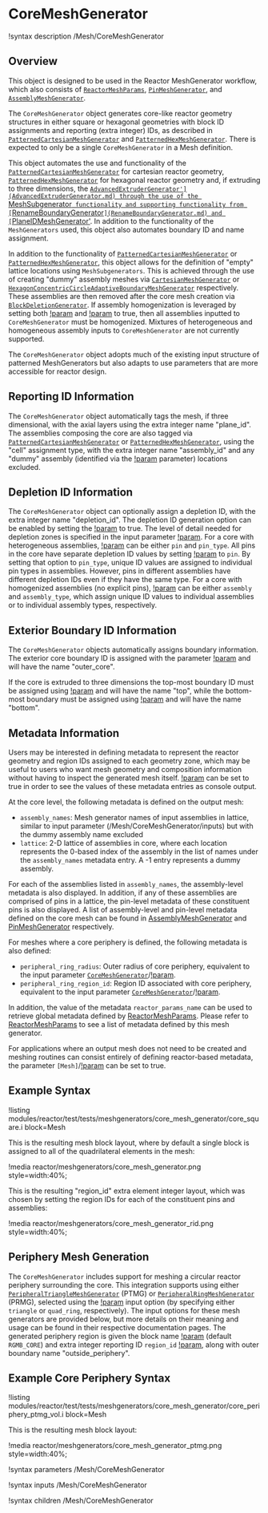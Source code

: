 # CoreMeshGenerator

!syntax description /Mesh/CoreMeshGenerator

## Overview

This object is designed to be used in the Reactor MeshGenerator workflow, which also consists of [`ReactorMeshParams`](ReactorMeshParams.md), [`PinMeshGenerator`](PinMeshGenerator.md), and [`AssemblyMeshGenerator`](AssemblyMeshGenerator.md).

The `CoreMeshGenerator` object generates core-like reactor geometry structures in either square or hexagonal geometries with block ID assignments and reporting (extra integer) IDs, as described in [`PatternedCartesianMeshGenerator`](PatternedCartesianMeshGenerator.md) and [`PatternedHexMeshGenerator`](PatternedHexMeshGenerator.md). There is expected to only be a single `CoreMeshGenerator` in a Mesh definition.

This object automates the use and functionality of the [`PatternedCartesianMeshGenerator`](PatternedCartesianMeshGenerator.md) for cartesian  reactor geometry, [`PatternedHexMeshGenerator`](PatternedHexMeshGenerator.md) for hexagonal reactor geometry and, if extruding to three dimensions, the [`AdvancedExtruderGenerator'](AdvancedExtruderGenerator.md) through the use of the `MeshSubgenerator` functionality and supporting functionality from [`RenameBoundaryGenerator`](RenameBoundaryGenerator.md) and [`PlaneIDMeshGenerator'](PlaneIDMeshGenerator.md). In addition to the functionality of the `MeshGenerators` used, this object also automates boundary ID and name assignment.

In addition to the functionality of [`PatternedCartesianMeshGenerator`](PatternedCartesianMeshGenerator.md) or [`PatternedHexMeshGenerator`](PatternedHexMeshGenerator.md), this object allows for the definition of "empty" lattice locations using `MeshSubgenerators`. This is achieved through the use of creating "dummy" assembly meshes via [`CartesianMeshGenerator`](CartesianMeshGenerator.md) or [`HexagonConcentricCircleAdaptiveBoundaryMeshGenerator`](HexagonConcentricCircleAdaptiveBoundaryMeshGenerator.md) respectively. These assemblies are then removed after the core mesh creation via [`BlockDeletionGenerator`](BlockDeletionGenerator.md). If assembly homogenization is leveraged by setting both [!param](/Mesh/PinMeshGenerator/use_as_assembly) and [!param](/Mesh/PinMeshGenerator/homogenized) to true, then all assemblies inputted to `CoreMeshGenerator` must be homogenized. Mixtures of heterogeneous and homogeneous assembly inputs to `CoreMeshGenerator` are not currently supported.

The `CoreMeshGenerator` object adopts much of the existing input structure of patterned MeshGenerators but also adapts to use parameters that are more accessible for reactor design.

## Reporting ID Information

The `CoreMeshGenerator` object automatically tags the mesh, if three dimensional, with the axial layers using the extra integer name "plane_id". The assemblies composing the core are also tagged via [`PatternedCartesianMeshGenerator`](PatternedCartesianMeshGenerator.md) or [`PatternedHexMeshGenerator`](PatternedHexMeshGenerator.md), using the "cell" assignment type, with the extra integer name "assembly_id" and any "dummy" assembly (identified via the [!param](/Mesh/CoreMeshGenerator/dummy_assembly_name) parameter) locations excluded.

## Depletion ID Information
The `CoreMeshGenerator` object can optionally assign a depletion ID, with the extra integer name "depletion_id".
The depletion ID generation option can be enabled by setting the  [!param](/Mesh/CoreMeshGenerator/generate_depletion_id) to true.
The level of detail needed for depletion zones is specified in the input parameter [!param](/Mesh/CoreMeshGenerator/depletion_id_type).
For a core with heterogeneous assemblies, [!param](/Mesh/CoreMeshGenerator/depletion_id_type) can be either `pin` and `pin_type`.
All pins in the core have separate depletion ID values by setting [!param](/Mesh/CoreMeshGenerator/depletion_id_type) to `pin`.
By setting that option to `pin_type`, unique ID values are assigned to individual pin types in assemblies.
However, pins in different assemblies have different depletion IDs even if they have the same type.
For a core with homogenized assemblies (no explicit pins), [!param](/Mesh/CoreMeshGenerator/depletion_id_type) can be either `assembly` and `assembly_type`, which assign unique ID values to individual assemblies or to individual assembly types, respectively.

## Exterior Boundary ID Information

The `CoreMeshGenerator` objects automatically assigns boundary information. The exterior core boundary ID is assigned with the parameter [!param](/Mesh/ReactorMeshParams/radial_boundary_id) and will have the name "outer_core".

If the core is extruded to three dimensions the top-most boundary ID must be assigned using [!param](/Mesh/ReactorMeshParams/top_boundary_id) and will have the name "top", while the bottom-most boundary must be assigned using [!param](/Mesh/ReactorMeshParams/bottom_boundary_id) and will have the name "bottom".

## Metadata Information

Users may be interested in defining metadata to represent the reactor geometry and region IDs assigned to each geometry zone, which may be useful to users who want mesh geometry and composition information without having to inspect the generated mesh itself. [!param](/Mesh/CoreMeshGenerator/show_rgmb_metadata) can be set to true in order to see the values of these metadata entries as console output.

At the core level, the following metadata is defined on the output mesh:

- `assembly_names`: Mesh generator names of input assemblies in lattice, similar to input parameter (/Mesh/CoreMeshGenerator/inputs) but with the dummy assembly name excluded
- `lattice`: 2-D lattice of assemblies in core, where each location represents the 0-based index of the assembly in the list of names under the `assembly_names` metadata entry. A -1 entry represents a dummy assembly.

For each of the assemblies listed in `assembly_names`, the assembly-level metadata is also displayed. In addition, if any of these assemblies are comprised of pins in a lattice, the pin-level metadata of these constituent pins is also displayed. A list of assembly-level and pin-level metadata defined on the core mesh can be found in [AssemblyMeshGenerator](AssemblyMeshGenerator.md) and [PinMeshGenerator](PinMeshGenerator.md) respectively.

For meshes where a core periphery is defined, the following metadata is also defined:

- `peripheral_ring_radius`: Outer radius of core periphery, equivalent to the input parameter [`CoreMeshGenerator`](CoreMeshGenerator.md)/[!param](/Mesh/CoreMeshGenerator/outer_circle_radius).
- `peripheral_ring_region_id`: Region ID associated with core periphery, equivalent to the input parameter [`CoreMeshGenerator`](CoreMeshGenerator.md)/[!param](/Mesh/CoreMeshGenerator/periphery_region_id).

In addition, the value of the metadata `reactor_params_name` can be used to retrieve global metadata defined by [ReactorMeshParams](ReactorMeshParams.md). Please refer to [ReactorMeshParams](ReactorMeshParams.md) to see a list of metadata defined by this mesh generator.

For applications where an output mesh does not need to be created and meshing routines can consist entirely of defining reactor-based metadata, the parameter `[Mesh]`/[!param](/Mesh/data_only) can be set to true.

## Example Syntax

!listing modules/reactor/test/tests/meshgenerators/core_mesh_generator/core_square.i block=Mesh

This is the resulting mesh block layout, where by default a single block is assigned to all of the quadrilateral elements in the mesh:

!media reactor/meshgenerators/core_mesh_generator.png style=width:40%;

This is the resulting "region_id" extra element integer layout, which was chosen by setting the region IDs for each of the constituent pins and assemblies:

!media reactor/meshgenerators/core_mesh_generator_rid.png style=width:40%;

## Periphery Mesh Generation

The `CoreMeshGenerator` includes support for meshing a circular reactor periphery surrounding the core. This integration supports using either [`PeripheralTriangleMeshGenerator`](PeripheralTriangleMeshGenerator.md) (PTMG) or [`PeripheralRingMeshGenerator`](PeripheralRingMeshGenerator.md) (PRMG), selected using the [!param](/Mesh/CoreMeshGenerator/periphery_generator) input option (by specifying either `triangle` or `quad_ring`, respectively). The input options for these mesh generators are provided below, but more details on their meaning and usage can be found in their respective documentation pages. The generated periphery region is given the block name [!param](/Mesh/CoreMeshGenerator/periphery_block_name) (default `RGMB_CORE`) and extra integer reporting ID `region_id` [!param](/Mesh/CoreMeshGenerator/periphery_region_id), along with outer boundary name "outside_periphery".

## Example Core Periphery Syntax

!listing modules/reactor/test/tests/meshgenerators/core_mesh_generator/core_periphery_ptmg_vol.i block=Mesh

This is the resulting mesh block layout:

!media reactor/meshgenerators/core_mesh_generator_ptmg.png style=width:40%;

!syntax parameters /Mesh/CoreMeshGenerator

!syntax inputs /Mesh/CoreMeshGenerator

!syntax children /Mesh/CoreMeshGenerator
